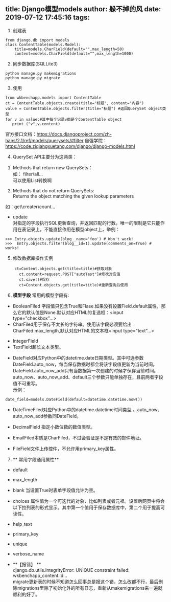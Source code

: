 title: Django模型models
author: 躲不掉的风
date: 2019-07-12 17:45:16
tags:
---
1. 创建表
```
from django.db import models
class ContentTable(models.Model):
    title=models.CharField(default="",max_length=50)
    content=models.CharField(default="",max_length=1000)
```
2. 同步数据库(SQLLite3)
```
python manage.py makemigrations
python manage.py migrate
```
3. 使用
```
from wkbenchapp.models import ContentTable
ct = ContentTable.objects.create(title="标题", content="内容")
value = ContentTable.objects.filter(title="标题") #返回QuerySet object类型
for v in value:#其中每个记录v都是个ContentTable object
   print ("v",v.content)
```
  官方接口文档：https://docs.djangoproject.com/zh-hans/2.1/ref/models/querysets/#filter
  自强学院：https://code.ziqiangxuetang.com/django/django-models.html
  

4. QuerySet API主要分为这两类：  
1) Methods that return new QuerySets：  
  如：
  filter\all\...  
  可以使用List转换啊  

2) Methods that do not return QuerySets:  
  Returns the object matching the given lookup parameters  
  
  如：get\creater\count\...  
   - update  
   对指定的字段执行SQL更新查询，并返回匹配的行数。唯一的限制是它只能作用在表记录上，不能直接作用在模型object上，举例：
   ```
   >>> Entry.objects.update(blog__name='foo') # Won't work!
   >>>  Entry.objects.filter(blog__id=1).update(comments_on=True) # works!
   ```

  
5. 修改数据库操作实例
  
  ```
  	  ct=Content.objects.get(title=title)#获取对象
        ct.content=request.POST["autoTest"]#修改对应值
        ct.save()#保存
        ct=Content.objects.get(title=title)#重新查询后使用
  ```
6. **模型字段** 常用的模型字段有:  
 * BooleanFiled 字段值只包含True和Flase.如果没有设置Field.default属性，那么它的默认值是None.默认对应HTML的复选框：<input type="checkbox"...>   
 * CharFiled用于保存不太长的字符串。使用该字段必须要给出CharFiled.max_length,默认对应HTML的文本框<input type="text"...>
 - IntegerField 
 - TextField超长文本类型。
 * DateField对应Python中的datetime.date日期类型。其中可选参数DateField.auto_now，每当保存数据时都会将该字段值更新为当前时间。  
 DateField.auto_now_add只有当数据第一次创建的时候才保存当前时间。  
 auto_now、auto_now_add、default三个参数只能单独存在，且前两者字段值不可重写。  
 示例：
 ```
 date_field=models.DateField(default=datetime.datetime.now())
 ```
  - DateTimeFiled对应Python中的datetime.datetime时间类型 。auto_now、auto_now_add参数同DateField。   

 - DecimalField 指定小数位数的数值类型。
 - EmailFiled本质是CharFiled，不过会验证是不是有效的邮件地址。
 - FileField文件上传控件，不允许用primary_key属性。
7. ** 常用字段通用属性**
 - default
 - max_length
 - blank 当设置True时表单字段值允许为空。
 - choices 属性值为一个可迭代的对象，比如列表或者元祖。设置后网页中将会以下拉列表的形式显示。其中第一个值用于保存数据库中，第二个用于提高可读性。  
 - help_text
 - primary_key
 - unique
 - verbose_name
 
- **【报错】  **   
      django.db.utils.IntegrityError: UNIQUE constraint failed: wkbenchapp_content.id...  
	migrate更新表的时候不知道怎么回事总是报这个错，怎么改都不行，最后删除migrations里除了初始化外的所有日志，重新从makemigrations来一遍就顺利的好了。